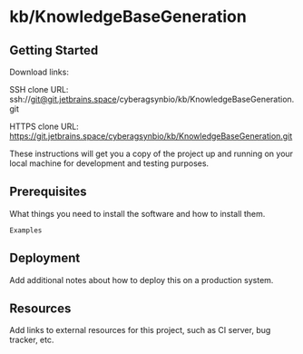 # kb/KnowledgeBaseGeneration



## Getting Started

Download links:

SSH clone URL: ssh://git@git.jetbrains.space/cyberagsynbio/kb/KnowledgeBaseGeneration.git

HTTPS clone URL: https://git.jetbrains.space/cyberagsynbio/kb/KnowledgeBaseGeneration.git

These instructions will get you a copy of the project up and running on your local machine for development and testing purposes.

## Prerequisites

What things you need to install the software and how to install them.

```
Examples
```

## Deployment

Add additional notes about how to deploy this on a production system.

## Resources

Add links to external resources for this project, such as CI server, bug tracker, etc.
